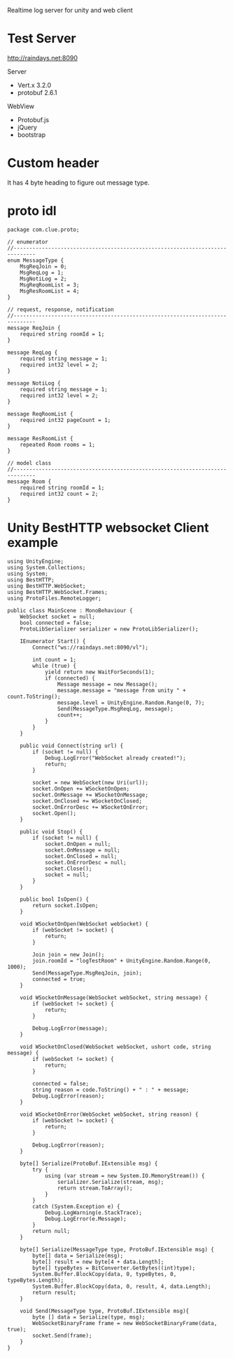 Realtime log server for unity and web client

# Test Server
http://raindays.net:8090

Server
- Vert.x 3.2.0
- protobuf 2.6.1

WebView
- Protobuf.js
- jQuery
- bootstrap

# Custom header
It has 4 byte heading to figure out message type.

# proto idl
    package com.clue.proto;

    // enumerator
    //-----------------------------------------------------------------------------
    enum MessageType {
        MsgReqJoin = 0;
        MsgReqLog = 1;
        MsgNotiLog = 2;
        MsgReqRoomList = 3;
        MsgResRoomList = 4;
    }

    // request, response, notification
    //-----------------------------------------------------------------------------
    message ReqJoin {
        required string roomId = 1;
    }

    message ReqLog {
        required string message = 1;
        required int32 level = 2;
    }

    message NotiLog {
        required string message = 1;
        required int32 level = 2;
    }

    message ReqRoomList {
        required int32 pageCount = 1;
    }

    message ResRoomList {
        repeated Room rooms = 1;
    }

    // model class
    //-----------------------------------------------------------------------------
    message Room {
        required string roomId = 1;
        required int32 count = 2;
    }


# Unity BestHTTP websocket Client example

    using UnityEngine;
    using System.Collections;
    using System;
    using BestHTTP;
    using BestHTTP.WebSocket;
    using BestHTTP.WebSocket.Frames;
    using ProtoFiles.RemoteLogger;

    public class MainScene : MonoBehaviour {
        WebSocket socket = null;
        bool connected = false;
        ProtoLibSerializer serializer = new ProtoLibSerializer();

        IEnumerator Start() {
            Connect("ws://raindays.net:8090/vl");
            
            int count = 1;
            while (true) {
                yield return new WaitForSeconds(1);
                if (connected) {
                    Message message = new Message();
                    message.message = "message from unity " + count.ToString();
                    message.level = UnityEngine.Random.Range(0, 7);
                    Send(MessageType.MsgReqLog, message);
                    count++;
                }
            }
        }

        public void Connect(string url) {
            if (socket != null) {
                Debug.LogError("WebSocket already created!");
                return;
            }

            socket = new WebSocket(new Uri(url));
            socket.OnOpen += WSocketOnOpen;
            socket.OnMessage += WSocketOnMessage;
            socket.OnClosed += WSocketOnClosed;
            socket.OnErrorDesc += WSocketOnError;
            socket.Open();
        }

        public void Stop() {
            if (socket != null) {
                socket.OnOpen = null;
                socket.OnMessage = null;
                socket.OnClosed = null;
                socket.OnErrorDesc = null;
                socket.Close();
                socket = null;
            }
        }

        public bool IsOpen() {
            return socket.IsOpen;
        }

        void WSocketOnOpen(WebSocket webSocket) {
            if (webSocket != socket) {
                return;
            }

            Join join = new Join();
            join.roomId = "logTestRoom" + UnityEngine.Random.Range(0, 1000);
            Send(MessageType.MsgReqJoin, join);
            connected = true;
        }
        
        void WSocketOnMessage(WebSocket webSocket, string message) {
            if (webSocket != socket) {
                return;
            }

            Debug.LogError(message);
        }

        void WSocketOnClosed(WebSocket webSocket, ushort code, string message) {
            if (webSocket != socket) {
                return;
            }

            connected = false;
            string reason = code.ToString() + " : " + message;
            Debug.LogError(reason);
        }

        void WSocketOnError(WebSocket webSocket, string reason) {
            if (webSocket != socket) {
                return;
            }

            Debug.LogError(reason);
        }

        byte[] Serialize(ProtoBuf.IExtensible msg) {
            try {
                using (var stream = new System.IO.MemoryStream()) {
                    serializer.Serialize(stream, msg);
                    return stream.ToArray();
                }
            }
            catch (System.Exception e) {
                Debug.LogWarning(e.StackTrace);
                Debug.LogError(e.Message);
            }
            return null;
        }

        byte[] Serialize(MessageType type, ProtoBuf.IExtensible msg) {
            byte[] data = Serialize(msg);
            byte[] result = new byte[4 + data.Length];
            byte[] typeBytes = BitConverter.GetBytes((int)type);
            System.Buffer.BlockCopy(data, 0, typeBytes, 0, typeBytes.Length);
            System.Buffer.BlockCopy(data, 0, result, 4, data.Length);
            return result;
        }

        void Send(MessageType type, ProtoBuf.IExtensible msg){
            byte [] data = Serialize(type, msg);
            WebSocketBinaryFrame frame = new WebSocketBinaryFrame(data, true);
            socket.Send(frame);
        }
    }
